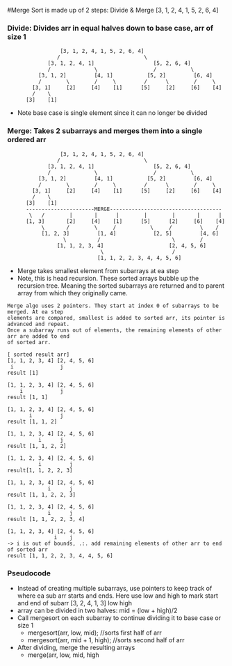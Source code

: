 #Merge Sort is made up of 2 steps: Divide & Merge
[3, 1, 2, 4, 1, 5, 2, 6, 4]
### Divide: Divides arr in equal halves down to base case, arr of size 1
```
                 [3, 1, 2, 4, 1, 5, 2, 6, 4]
                /                           \ 
             [3, 1, 2, 4, 1]                   [5, 2, 6, 4]
             /              \                  /           \
          [3, 1, 2]         [4, 1]           [5, 2]         [6, 4]
          /        \        /     \         /      \        /     \
        [3, 1]     [2]     [4]    [1]      [5]     [2]     [6]    [4]
        /    \
      [3]    [1]
```
- Note base case is single element since it can no longer be divided
### Merge: Takes 2 subarrays and merges them into a single ordered arr
```
                 [3, 1, 2, 4, 1, 5, 2, 6, 4]
                /                           \ 
             [3, 1, 2, 4, 1]                   [5, 2, 6, 4]
             /              \                  /           \
          [3, 1, 2]         [4, 1]           [5, 2]         [6, 4]
          /        \        /     \         /      \        /     \
        [3, 1]     [2]     [4]    [1]      [5]     [2]     [6]    [4]
        /    \
      [3]    [1]
      ----------------------MERGE------------------------------------
       \   /        |       |      |        |        |       |      |
      [1, 3]       [2]     [4]    [1]      [5]      [2]     [6]    [4]
           \       /        \     /           \     /         \    /
           [1, 2, 3]         [1, 4]            [2, 5]         [4, 6] 
                  \          /                       \        /
                [1, 1, 2, 3, 4]                     [2, 4, 5, 6]
                              \                      /
                             [1, 1, 2, 2, 3, 4, 4, 5, 6]
```
- Merge takes smallest element from subarrays at ea step
- Note, this is head recursion. These sorted arrays bubble up the recursion tree. Meaning
  the sorted subarrays are returned and to parent array from which they originally came.
```
Merge algo uses 2 pointers. They start at index 0 of subarrays to be merged. At ea step
elements are compared, smallest is added to sorted arr, its pointer is advanced and repeat.
Once a subarray runs out of elements, the remaining elements of other arr are added to end
of sorted arr.

[ sorted result arr]
[1, 1, 2, 3, 4] [2, 4, 5, 6]
 i               j
result [1]

[1, 1, 2, 3, 4] [2, 4, 5, 6]
    i            j
result [1, 1]

[1, 1, 2, 3, 4] [2, 4, 5, 6]
       i         j
result [1, 1, 2]

[1, 1, 2, 3, 4] [2, 4, 5, 6]
          i      j
result [1, 1, 2, 2]

[1, 1, 2, 3, 4] [2, 4, 5, 6]
          i         j 
result[1, 1, 2, 2, 3]

[1, 1, 2, 3, 4] [2, 4, 5, 6]
             i      j
result [1, 1, 2, 2, 3]

[1, 1, 2, 3, 4] [2, 4, 5, 6]
             i      j
result [1, 1, 2, 2, 3, 4]

[1, 1, 2, 3, 4] [2, 4, 5, 6]
               i    j
-> i is out of bounds, .:. add remaining elements of other arr to end of sorted arr
result [1, 1, 2, 2, 3, 4, 4, 5, 6]
```

### Pseudocode
- Instead of creating multiple subarrays, use pointers to keep track of where ea sub
  arr starts and ends. Here use low and high to mark start and end of subarr
[3, 2, 4, 1, 3]
 low         high
- array can be divided in two halves: mid = (low + high)/2
- Call mergesort on each subarray to continue dividing it to base case or size 1
    - mergesort(arr, low, mid);  //sorts first half of arr
    - mergesort(arr, mid + 1, high);  //sorts second half of arr
- After dividing, merge the resulting arrays
    - merge(arr, low, mid, high

